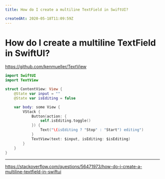 ```yaml
---
title: How do I create a multiline TextField in SwiftUI?

createdAt: 2020-05-18T11:09:59Z
---
```


# How do I create a multiline TextField in SwiftUI?

https://github.com/kenmueller/TextView

```swift
import SwiftUI
import TextView

struct ContentView: View {
    @State var input = ""
    @State var isEditing = false

    var body: some View {
        VStack {
            Button(action: {
                self.isEditing.toggle()
            }) {
                Text("\(isEditing ? "Stop" : "Start") editing")
            }
            TextView(text: $input, isEditing: $isEditing)
        }
    }
}
```

---

https://stackoverflow.com/questions/56471973/how-do-i-create-a-multiline-textfield-in-swiftui